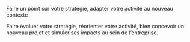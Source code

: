 Faire un point sur votre stratégie, adapter votre activité au nouveau contexte


Faire évoluer votre stratégie, réorienter votre activité, bien concevoir un nouveau projet et simuler ses impacts au sein de l’entreprise.